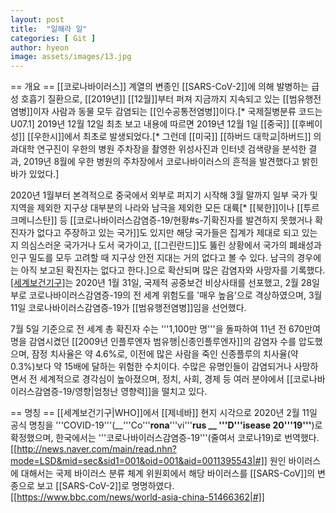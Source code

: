 ```yaml
---
layout: post
title:  "일해라 일"
categories: [ Git ]
author: hyeon
image: assets/images/13.jpg
---
```

== 개요 ==
[[코로나바이러스]] 계열의 변종인 [[SARS-CoV-2]]에 의해 발병하는 급성 호흡기 질환으로, [[2019년]] [[12월]]부터 퍼져 지금까지 지속되고 있는 [[범유행전염병]]이자 사람과 동물 모두 감염되는 [[인수공통전염병]]이다.[* 국제질병분류 코드는 U07.1] 2019년 12월 12일 최초 보고 내용에 따르면 2019년 12월 1일 [[중국]] [[후베이성]] [[우한시]]에서 최초로 발생되었다.[* 그런데 [[미국]] [[하버드 대학교|하버드]] 의과대학 연구진이 우한의 병원 주차장을 촬영한 위성사진과 인터넷 검색량을 분석한 결과, 2019년 8월에 우한 병원의 주차장에서 코로나바이러스의 흔적을 발견했다고 밝힌 바가 있었다.]

2020년 1월부터 본격적으로 중국에서 외부로 퍼지기 시작해 3월 말까지 일부 국가 및 지역을 제외한 지구상 대부분의 나라와 남극을 제외한 모든 대륙[* [[북한]]이나 [[투르크메니스탄]] 등 [[코로나바이러스감염증-19/현황#s-7|확진자를 발견하지 못했거나 확진자가 없다고 주장하고 있는 국가]]도 있지만 해당 국가들은 집계가 제대로 되고 있는지 의심스러운 국가거나 도서 국가이고, [[그린란드]]도 뚫린 상황에서 국가의 폐쇄성과 인구 밀도를 모두 고려할 때 지구상 안전 지대는 거의 없다고 볼 수 있다. 남극의 경우에는 아직 보고된 확진자는 없다고 한다.]으로 확산되며 많은 감염자와 사망자를 기록했다. [[세계보건기구]](WHO)는 2020년 1월 31일, 국제적 공중보건 비상사태를 선포했고, 2월 28일부로 코로나바이러스감염증-19의 전 세계 위험도를 '매우 높음'으로 격상하였으며, 3월 11일 코로나바이러스감염증-19가 [[범유행전염병]]임을 선언했다.

7월 5일 기준으로 전 세계 총 확진자 수는 '''1,100만 명'''을 돌파하여 11년 전 670만여 명을 감염시켰던 [[2009년 인플루엔자 범유행|신종인플루엔자]]의 감염자 수를 압도했으며, 잠정 치사율은 약 4.6%로, 이전에 많은 사람을 죽인 신종플루의 치사율(약 0.3%)보다 약 15배에 달하는 위험한 수치이다. 수많은 유명인들이 감염되거나 사망하면서 전 세계적으로 경각심이 높아졌으며, 정치, 사회, 경제 등 여러 분야에서 [[코로나바이러스감염증-19/영향|엄청난 영향력]]을 떨치고 있다.

== 명칭 ==
[[세계보건기구|WHO]]에서 [[제네바]] 현지 시각으로 2020년 2월 11일 공식 명칭을 '''COVID-19'''(__'''Co'''__rona__'''vi'''__rus __ '''D'''__isease 20__'''19'''__)로 확정했으며, 한국에서는 '''코로나바이러스감염증-19'''(줄여서 코로나19)로 번역했다. [[http://news.naver.com/main/read.nhn?mode=LSD&mid=sec&sid1=001&oid=001&aid=0011395543|#]] 원인 바이러스에 대해서는 국제 바이러스 분류 체계 위원회에서 해당 바이러스를 [[SARS-CoV]]의 변종으로 보고 [[SARS-CoV-2]]로 명명하였다. [[https://www.bbc.com/news/world-asia-china-51466362|#]]
